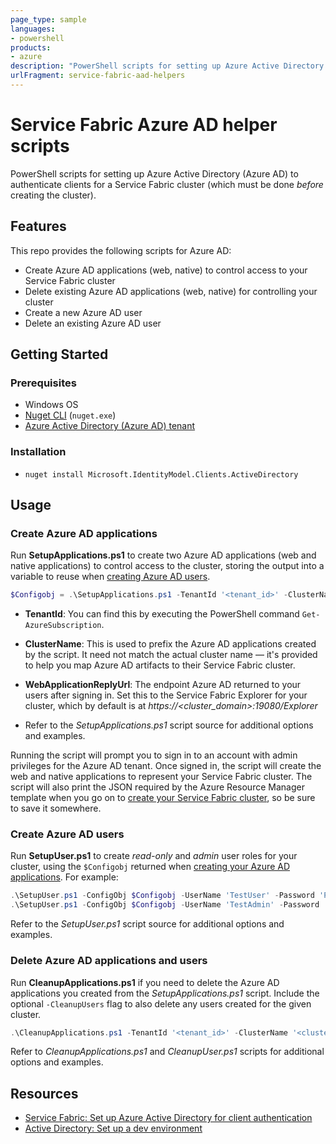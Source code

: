 ```yaml
---
page_type: sample
languages:
- powershell
products:
- azure
description: "PowerShell scripts for setting up Azure Active Directory (Azure AD) to authenticate clients for a Service Fabric cluster (which must be done before creating the cluster)."
urlFragment: service-fabric-aad-helpers
---
```


# Service Fabric Azure AD helper scripts

PowerShell scripts for setting up Azure Active Directory (Azure AD) to authenticate clients for a Service Fabric cluster (which must be done *before* creating the cluster).

## Features

This repo provides the following scripts for Azure AD:

* Create Azure AD applications (web, native) to control access to your Service Fabric cluster
* Delete existing Azure AD applications (web, native) for controlling your cluster
* Create a new Azure AD user
* Delete an existing Azure AD user

## Getting Started

### Prerequisites

- Windows OS
- [Nuget CLI](https://docs.microsoft.com/en-us/nuget/tools/nuget-exe-cli-reference) (`nuget.exe`)
- [Azure Active Directory (Azure AD) tenant](https://docs.microsoft.com/en-us/azure/active-directory/develop/quickstart-create-new-tenant)

### Installation

- `nuget install Microsoft.IdentityModel.Clients.ActiveDirectory`

## Usage

### Create Azure AD applications

Run **SetupApplications.ps1** to create two Azure AD applications (web and native applications) to control access to the cluster, storing the output into a variable to reuse when [creating Azure AD users](#create-azure-ad-users).

```PowerShell
$Configobj = .\SetupApplications.ps1 -TenantId '<tenant_id>' -ClusterName '<cluster_name>' -WebApplicationReplyUrl 'https://<cluster_domain>:19080/Explorer' -AddResourceAccess
```

- **TenantId**: You can find this by executing the PowerShell command `Get-AzureSubscription`.

- **ClusterName**: This is used to prefix the Azure AD applications created by the script. It need not match the actual cluster name — it's provided to help you map Azure AD artifacts to their Service Fabric cluster.

- **WebApplicationReplyUrl**: The endpoint Azure AD returned to your users after signing in. Set this to the Service Fabric Explorer for your cluster, which by default is at *https://<cluster_domain>:19080/Explorer*

- Refer to the *SetupApplications.ps1* script source for additional options and examples.

Running the script will prompt you to sign in to an account with admin privileges for the Azure AD tenant. Once signed in, the script will create the web and native applications to represent your Service Fabric cluster. The script will also print the JSON required by the Azure Resource Manager template when you go on to [create your Service Fabric cluster](https://docs.microsoft.com/en-us/azure/service-fabric/service-fabric-cluster-creation-create-template#add-azure-ad-configuration-to-use-azure-ad-for-client-access), so be sure to save it somewhere.

### Create Azure AD users

Run **SetupUser.ps1** to create *read-only* and *admin* user roles for your cluster, using the `$Configobj` returned when [creating your Azure AD applications](#create-azure-ad-applications). For example:

```PowerShell
.\SetupUser.ps1 -ConfigObj $Configobj -UserName 'TestUser' -Password 'P@ssword!123'
.\SetupUser.ps1 -ConfigObj $Configobj -UserName 'TestAdmin' -Password 'P@ssword!123' -IsAdmin
```

Refer to the *SetupUser.ps1* script source for additional options and examples.

### Delete Azure AD applications and users

Run **CleanupApplications.ps1** if you need to delete the Azure AD applications you created from the *SetupApplications.ps1* script. Include the optional `-CleanupUsers` flag to also delete any users created for the given cluster.

```PowerShell
.\CleanupApplications.ps1 -TenantId '<tenant_id>' -ClusterName '<cluster_name>' -CleanupUsers
```

Refer to *CleanupApplications.ps1* and *CleanupUser.ps1* scripts for additional options and examples.

## Resources

- [Service Fabric: Set up Azure Active Directory for client authentication](https://docs.microsoft.com/en-us/azure/service-fabric/service-fabric-cluster-creation-setup-aad)
- [Active Directory: Set up a dev environment](https://docs.microsoft.com/en-us/azure/active-directory/develop/quickstart-create-new-tenant)
